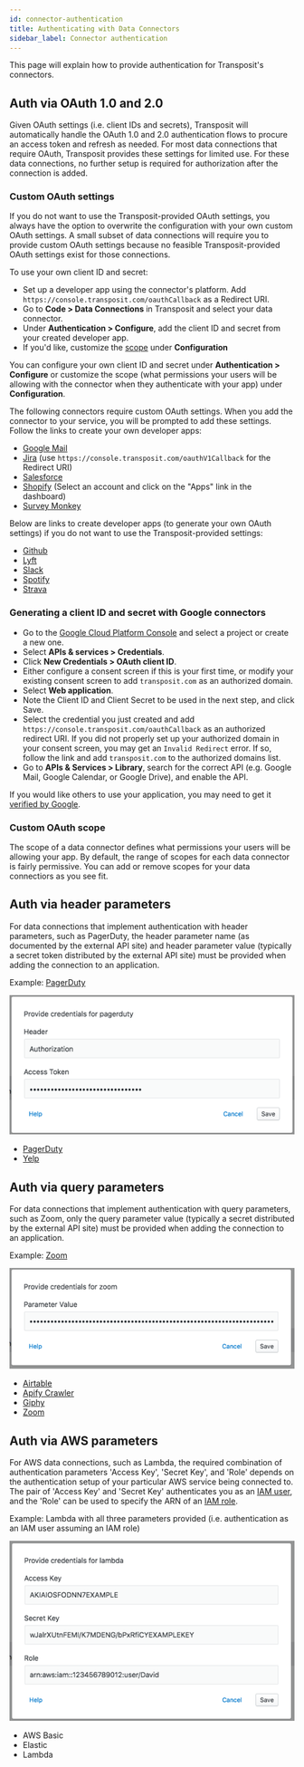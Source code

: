 ```yaml
---
id: connector-authentication
title: Authenticating with Data Connectors
sidebar_label: Connector authentication
---
```


This page will explain how to provide authentication for Transposit's connectors.

## Auth via OAuth 1.0 and 2.0

Given OAuth settings (i.e. client IDs and secrets), Transposit will automatically handle the OAuth 1.0 and 2.0 authentication flows to procure an access token and refresh as needed. For most data connections that require OAuth, Transposit provides these settings for limited use. For these data connections, no further setup is required for authorization after the connection is added. 

### Custom OAuth settings

If you do not want to use the Transposit-provided OAuth settings, you always have the option to overwrite the configuration with your own custom OAuth settings. A small subset of data connections will require you to provide custom OAuth settings because no feasible Transposit-provided OAuth settings exist for those connections.

To use your own client ID and secret:
* Set up a developer app using the connector's platform. Add `https://console.transposit.com/oauthCallback` as a Redirect URI.
* Go to **Code > Data Connections** in Transposit and select your data connector. 
* Under  **Authentication > Configure**, add the client ID and secret from your created developer app.
* If you'd like, customize the [scope](#custom-oauth-scope) under **Configuration**

 You can configure your own client ID and secret under **Authentication > Configure** or customize the scope (what permissions your users will be allowing with the connector when they authenticate with your app) under **Configuration**. 


The following connectors require custom OAuth settings. When you add the connector to your service, you will be prompted to add these settings. Follow the links to create your own developer apps:
* [Google Mail](#generating-a-client-id-and-secret-with-google-connectors)
* [Jira](https://developer.atlassian.com/cloud/jira/platform/jira-rest-api-oauth-authentication/)  (use `https://console.transposit.com/oauthV1Callback` for the Redirect URI)
* [Salesforce](https://na50.lightning.force.com/lightning/setup/NavigationMenus/home) 
* [Shopify](https://partners.shopify.com/organizations) (Select an account and click on the "Apps" link in the dashboard)
* [Survey Monkey](https://developer.surveymonkey.com/apps/) 

Below are links to create developer apps (to generate your own OAuth settings) if you do not want to use the Transposit-provided settings:
* [Github](https://github.com/settings/developers)
* [Lyft](https://www.lyft.com/developers/apps)
* [Slack](https://api.slack.com/apps)
* [Spotify](https://developer.spotify.com/dashboard/applications)
* [Strava](https://www.strava.com/settings/api)

### Generating a client ID and secret with Google connectors 

* Go to the [Google Cloud Platform Console](https://console.cloud.google.com/) and select a project or create a new one.
* Select **APIs & services > Credentials**.
* Click  **New Credentials > OAuth client ID**.
* Either configure a consent screen if this is your first time, or modify your existing consent screen to add `transposit.com` as an authorized domain.
* Select **Web application**.
* Note the Client ID and Client Secret to be used in the next step, and click Save.
* Select the credential you just created and add `https://console.transposit.com/oauthCallback` as an authorized redirect URI. If you did not properly set up your authorized domain in your consent screen, you may get an `Invalid Redirect` error. If so, follow the link and add `transposit.com` to the authorized domains list.
* Go to **APIs & Services > Library**, search for the correct API (e.g. Google Mail, Google Calendar, or Google Drive), and enable the API.

If you would like others to use your application, you may need to get it [verified by Google](https://support.google.com/cloud/answer/9110914?hl=en&ref_topic=3473162). 

### Custom OAuth scope

The scope of a data connector defines what permissions your users will be allowing your app. By default, the range of scopes for each data connector is fairly permissive. You can add or remove scopes for your data connectiors as you see fit.

## Auth via header parameters

For data connections that implement authentication with header parameters, such as PagerDuty, the header parameter name (as documented by the external API site) and header parameter value (typically a secret token distributed by the external API site) must be provided when adding the connection to an application.

Example: [PagerDuty](https://support.pagerduty.com/docs/using-the-api#section-generating-a-general-access-rest-api-key)

![](/docs/assets/auth-exemplary-pagerduty.png)

* [PagerDuty](https://support.pagerduty.com/docs/using-the-api#section-generating-a-general-access-rest-api-key)
* [Yelp](https://www.yelp.com/developers/v3/manage_app)

## Auth via query parameters

For data connections that implement authentication with query parameters, such as Zoom, only the query parameter value (typically a secret distributed by the external API site) must be provided when adding the connection to an application.

Example: [Zoom](https://marketplace.zoom.us/develop/create)

![](/docs/assets/auth-exemplary-zoom.png)

* [Airtable](https://airtable.com/account)
* [Apify Crawler](https://my.apify.com/account#/api)
* [Giphy](https://developers.giphy.com/dashboard/)
* [Zoom](https://marketplace.zoom.us/develop/create)

## Auth via AWS parameters

For AWS data connections, such as Lambda, the required combination of authentication parameters 'Access Key', 'Secret Key', and 'Role' depends on the authentication setup of your particular AWS service being connected to. The pair of 'Access Key' and 'Secret Key' authenticates you as an [IAM user](https://docs.aws.amazon.com/IAM/latest/UserGuide/id_credentials_access-keys.html), and the 'Role' can be used to specify the ARN of an [IAM role](https://docs.aws.amazon.com/IAM/latest/UserGuide/id_roles.html).

Example: Lambda with all three parameters provided (i.e. authentication as an IAM user assuming an IAM role)

![](/docs/assets/auth-exemplary-lambda.png)

* AWS Basic
* Elastic
* Lambda

